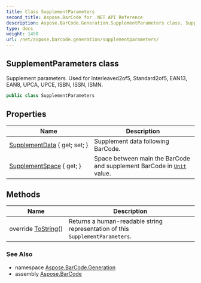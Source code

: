 ```yaml
---
title: Class SupplementParameters
second_title: Aspose.BarCode for .NET API Reference
description: Aspose.BarCode.Generation.SupplementParameters class. Supplement parameters. Used for Interleaved2of5 Standard2of5 EAN13 EAN8 UPCA UPCE ISBN ISSN ISMN
type: docs
weight: 1450
url: /net/aspose.barcode.generation/supplementparameters/
---
```

## SupplementParameters class

Supplement parameters. Used for Interleaved2of5, Standard2of5, EAN13, EAN8, UPCA, UPCE, ISBN, ISSN, ISMN.

```csharp
public class SupplementParameters
```

## Properties

| Name | Description |
| --- | --- |
| [SupplementData](../../aspose.barcode.generation/supplementparameters/supplementdata/) { get; set; } | Supplement data following BarCode. |
| [SupplementSpace](../../aspose.barcode.generation/supplementparameters/supplementspace/) { get; } | Space between main the BarCode and supplement BarCode in [`Unit`](../unit/) value. |

## Methods

| Name | Description |
| --- | --- |
| override [ToString](../../aspose.barcode.generation/supplementparameters/tostring/)() | Returns a human-readable string representation of this `SupplementParameters`. |

### See Also

* namespace [Aspose.BarCode.Generation](../../aspose.barcode.generation/)
* assembly [Aspose.BarCode](../../)


